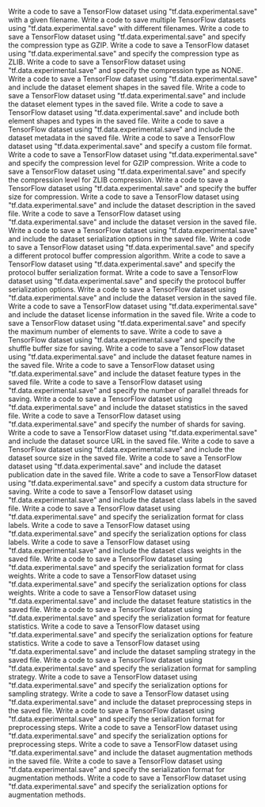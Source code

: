 Write a code to save a TensorFlow dataset using "tf.data.experimental.save" with a given filename.
Write a code to save multiple TensorFlow datasets using "tf.data.experimental.save" with different filenames.
Write a code to save a TensorFlow dataset using "tf.data.experimental.save" and specify the compression type as GZIP.
Write a code to save a TensorFlow dataset using "tf.data.experimental.save" and specify the compression type as ZLIB.
Write a code to save a TensorFlow dataset using "tf.data.experimental.save" and specify the compression type as NONE.
Write a code to save a TensorFlow dataset using "tf.data.experimental.save" and include the dataset element shapes in the saved file.
Write a code to save a TensorFlow dataset using "tf.data.experimental.save" and include the dataset element types in the saved file.
Write a code to save a TensorFlow dataset using "tf.data.experimental.save" and include both element shapes and types in the saved file.
Write a code to save a TensorFlow dataset using "tf.data.experimental.save" and include the dataset metadata in the saved file.
Write a code to save a TensorFlow dataset using "tf.data.experimental.save" and specify a custom file format.
Write a code to save a TensorFlow dataset using "tf.data.experimental.save" and specify the compression level for GZIP compression.
Write a code to save a TensorFlow dataset using "tf.data.experimental.save" and specify the compression level for ZLIB compression.
Write a code to save a TensorFlow dataset using "tf.data.experimental.save" and specify the buffer size for compression.
Write a code to save a TensorFlow dataset using "tf.data.experimental.save" and include the dataset description in the saved file.
Write a code to save a TensorFlow dataset using "tf.data.experimental.save" and include the dataset version in the saved file.
Write a code to save a TensorFlow dataset using "tf.data.experimental.save" and include the dataset serialization options in the saved file.
Write a code to save a TensorFlow dataset using "tf.data.experimental.save" and specify a different protocol buffer compression algorithm.
Write a code to save a TensorFlow dataset using "tf.data.experimental.save" and specify the protocol buffer serialization format.
Write a code to save a TensorFlow dataset using "tf.data.experimental.save" and specify the protocol buffer serialization options.
Write a code to save a TensorFlow dataset using "tf.data.experimental.save" and include the dataset version in the saved file.
Write a code to save a TensorFlow dataset using "tf.data.experimental.save" and include the dataset license information in the saved file.
Write a code to save a TensorFlow dataset using "tf.data.experimental.save" and specify the maximum number of elements to save.
Write a code to save a TensorFlow dataset using "tf.data.experimental.save" and specify the shuffle buffer size for saving.
Write a code to save a TensorFlow dataset using "tf.data.experimental.save" and include the dataset feature names in the saved file.
Write a code to save a TensorFlow dataset using "tf.data.experimental.save" and include the dataset feature types in the saved file.
Write a code to save a TensorFlow dataset using "tf.data.experimental.save" and specify the number of parallel threads for saving.
Write a code to save a TensorFlow dataset using "tf.data.experimental.save" and include the dataset statistics in the saved file.
Write a code to save a TensorFlow dataset using "tf.data.experimental.save" and specify the number of shards for saving.
Write a code to save a TensorFlow dataset using "tf.data.experimental.save" and include the dataset source URL in the saved file.
Write a code to save a TensorFlow dataset using "tf.data.experimental.save" and include the dataset source size in the saved file.
Write a code to save a TensorFlow dataset using "tf.data.experimental.save" and include the dataset publication date in the saved file.
Write a code to save a TensorFlow dataset using "tf.data.experimental.save" and specify a custom data structure for saving.
Write a code to save a TensorFlow dataset using "tf.data.experimental.save" and include the dataset class labels in the saved file.
Write a code to save a TensorFlow dataset using "tf.data.experimental.save" and specify the serialization format for class labels.
Write a code to save a TensorFlow dataset using "tf.data.experimental.save" and specify the serialization options for class labels.
Write a code to save a TensorFlow dataset using "tf.data.experimental.save" and include the dataset class weights in the saved file.
Write a code to save a TensorFlow dataset using "tf.data.experimental.save" and specify the serialization format for class weights.
Write a code to save a TensorFlow dataset using "tf.data.experimental.save" and specify the serialization options for class weights.
Write a code to save a TensorFlow dataset using "tf.data.experimental.save" and include the dataset feature statistics in the saved file.
Write a code to save a TensorFlow dataset using "tf.data.experimental.save" and specify the serialization format for feature statistics.
Write a code to save a TensorFlow dataset using "tf.data.experimental.save" and specify the serialization options for feature statistics.
Write a code to save a TensorFlow dataset using "tf.data.experimental.save" and include the dataset sampling strategy in the saved file.
Write a code to save a TensorFlow dataset using "tf.data.experimental.save" and specify the serialization format for sampling strategy.
Write a code to save a TensorFlow dataset using "tf.data.experimental.save" and specify the serialization options for sampling strategy.
Write a code to save a TensorFlow dataset using "tf.data.experimental.save" and include the dataset preprocessing steps in the saved file.
Write a code to save a TensorFlow dataset using "tf.data.experimental.save" and specify the serialization format for preprocessing steps.
Write a code to save a TensorFlow dataset using "tf.data.experimental.save" and specify the serialization options for preprocessing steps.
Write a code to save a TensorFlow dataset using "tf.data.experimental.save" and include the dataset augmentation methods in the saved file.
Write a code to save a TensorFlow dataset using "tf.data.experimental.save" and specify the serialization format for augmentation methods.
Write a code to save a TensorFlow dataset using "tf.data.experimental.save" and specify the serialization options for augmentation methods.